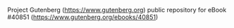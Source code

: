 Project Gutenberg (https://www.gutenberg.org) public repository for eBook #40851 (https://www.gutenberg.org/ebooks/40851)
